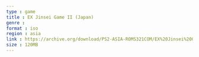 ```yaml
---
type : game
title : EX Jinsei Game II (Japan)
genre : 
format : iso
region : asia
link : https://archive.org/download/PS2-ASIA-ROMS321COM/EX%20Jinsei%20Game%20II%20%28Japan%29.7z
size : 120MB
---
```

